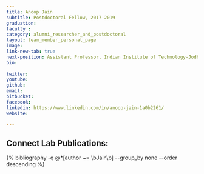 ```yaml
---
title: Anoop Jain
subtitle: Postdoctoral Fellow, 2017-2019
graduation: 
faculty : 
category: alumni_researcher_and_postdoctoral
layout: team_member_personal_page
image: 
link-new-tab: true
next-position: Assistant Professor, Indian Institute of Technology-Jodhpur
bio:
    
twitter: 
youtube: 
github: 
email: 
bitbucket: 
facebook: 
linkedin: https://www.linkedin.com/in/anoop-jain-1a0b2261/
website: 

---
```


## Connect Lab Publications:

{% bibliography -q @*[author ~= \bJain\b] --group_by none --order descending %}
